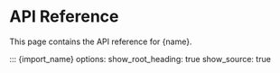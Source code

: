 # API Reference

This page contains the API reference for {name}.

::: {import_name}
    options:
      show_root_heading: true
      show_source: true 